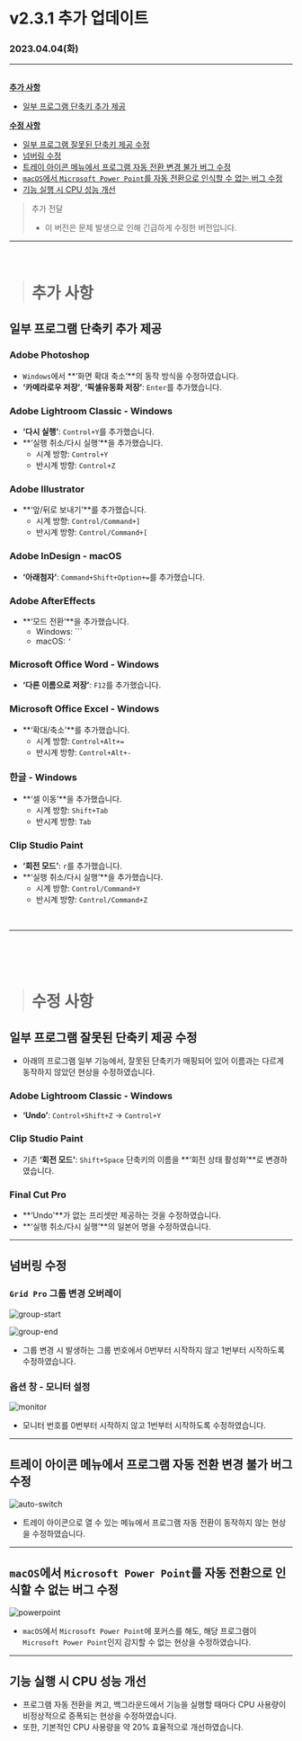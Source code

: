 # v2.3.1 추가 업데이트

### 2023.04.04(화)

---

##

**[추가 사항](#추가-사항)**

- [일부 프로그램 단축키 추가 제공](#일부-프로그램-단축키-추가-제공)

**[수정 사항](#수정-사항)**

- [일부 프로그램 잘못된 단축키 제공 수정](#일부-프로그램-잘못된-단축키-제공-수정)
- [넘버링 수정](#넘버링-수정)
- [트레이 아이콘 메뉴에서 프로그램 자동 전환 변경 불가 버그 수정](#트레이-아이콘-메뉴에서-프로그램-자동-전환-변경-불가-버그-수정)
- [`macOS`에서 `Microsoft Power Point`를 자동 전환으로 인식할 수 없는 버그 수정](#macos에서-microsoft-power-point를-자동-전환으로-인식할-수-없는-버그-수정)
- [기능 실행 시 CPU 성능 개선](#기능-실행-시-cpu-성능-개선)

> 추가 전달
>
> - 이 버전은 문제 발생으로 인해 긴급하게 수정한 버전입니다.

---

<br />

> # 추가 사항

## 일부 프로그램 단축키 추가 제공

### Adobe Photoshop

- `Windows`에서 **‘화면 확대 축소’**의 동작 방식을 수정하였습니다.
- **‘카메라로우 저장’**, **‘픽셀유동화 저장’**: `Enter`를 추가했습니다.

### Adobe Lightroom Classic - Windows

- **‘다시 실행’**: `Control+Y`를 추가했습니다.
- **‘실행 취소/다시 실행’**을 추가했습니다.
  - 시계 방향: `Control+Y`
  - 반시계 방향: `Control+Z`

### Adobe Illustrator

- **‘앞/뒤로 보내기’**를 추가했습니다.
  - 시계 방향: `Control/Command+]`
  - 반시계 방향: `Control/Command+[`

### Adobe InDesign - macOS

- **‘아래첨자’**: `Command+Shift+Option+=`를 추가했습니다.

### Adobe AfterEffects

- **‘모드 전환’**을 추가했습니다.
  - Windows: `\``
  - macOS: `‘`

### Microsoft Office Word - Windows

- **‘다른 이름으로 저장’**: `F12`를 추가했습니다.

### Microsoft Office Excel - Windows

- **‘확대/축소’**를 추가했습니다.
  - 시계 방향: `Control+Alt+=`
  - 반시계 방향: `Control+Alt+-`

### 한글 - Windows

- **‘셀 이동’**을 추가했습니다.
  - 시계 방향: `Shift+Tab`
  - 반시계 방향: `Tab`

### Clip Studio Paint

- **‘회전 모드’**: `r`를 추가했습니다.
- **‘실행 취소/다시 실행’**을 추가했습니다.
  - 시계 방향: `Control/Command+Y`
  - 반시계 방향: `Control/Command+Z`

<br />

---

<br />
<br />
<br />

> # 수정 사항

## 일부 프로그램 잘못된 단축키 제공 수정

- 아래의 프로그램 일부 기능에서, 잘못된 단축키가 매핑되어 있어 이름과는 다르게 동작하지 않았던 현상을 수정하였습니다.

### Adobe Lightroom Classic - Windows

- **‘Undo’**: `Control+Shift+Z` → `Control+Y`

### Clip Studio Paint

- 기존 **‘회전 모드’**: `Shift+Space` 단축키의 이름을 **‘회전 상태 활성화’**로 변경하였습니다.

### Final Cut Pro

- **‘Undo'**가 없는 프리셋만 제공하는 것을 수정하였습니다.
- **‘실행 취소/다시 실행’**의 일본어 명을 수정하였습니다.

---

## 넘버링 수정

### `Grid Pro` 그룹 변경 오버레이

![group-start](../assets/v2.3.1/group-start.png)

![group-end](../assets/v2.3.1/group-end.png)

- 그룹 변경 시 발생하는 그룹 번호에서 0번부터 시작하지 않고 1번부터 시작하도록 수정하였습니다.

### 옵션 창 - 모니터 설정

![monitor](../assets/v2.3.1/monitor.png)

- 모니터 번호를 0번부터 시작하지 않고 1번부터 시작하도록 수정하였습니다.

---

## 트레이 아이콘 메뉴에서 프로그램 자동 전환 변경 불가 버그 수정

![auto-switch](../assets/v2.3.1/auto-switch.gif)

- 트레이 아이콘으로 열 수 있는 메뉴에서 프로그램 자동 전환이 동작하지 않는 현상을 수정하였습니다.

---

## `macOS`에서 `Microsoft Power Point`를 자동 전환으로 인식할 수 없는 버그 수정

![powerpoint](../assets/v2.3.1/powerpoint.gif)

- `macOS`에서 `Microsoft Power Point`에 포커스를 해도, 해당 프로그램이 `Microsoft Power Point`인지 감지할 수 없는 현상을 수정하였습니다.

---

## 기능 실행 시 CPU 성능 개선

- 프로그램 자동 전환을 켜고, 백그라운드에서 기능을 실행할 때마다 CPU 사용량이 비정상적으로 증폭되는 현상을 수정하였습니다.
- 또한, 기본적인 CPU 사용량을 약 20% 효율적으로 개선하였습니다.
